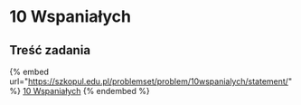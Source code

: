 # 10 Wspaniałych

## Treść zadania

{% embed url="https://szkopul.edu.pl/problemset/problem/10wspanialych/statement/" %}
[10 Wspaniałych](https://szkopul.edu.pl/problemset/problem/10wspanialych/site/?key=statement)
{% endembed %}
